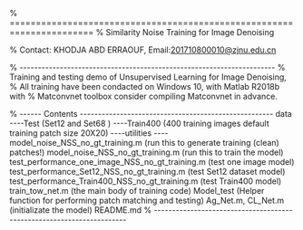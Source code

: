 
% ======================================================================
% Similarity Noise Training for Image Denoising

% Contact: KHODJA ABD ERRAOUF, Email:201710800010@zjnu.edu.cn

% ----------------------------------------------------------------------
% Training and testing demo of Unsupervised Learning for Image Denoising, 
% All training have been condacted on Windows 10, with Matlab R2018b with
% Matconvnet toolbox consider compiling Matconvnet in advance.


% ------ Contents -----------------------------------------------------
data
----Test (Set12 and Set68 )
----Train400 (400 training images default training patch size 20X20)
----utilities 
----model_noise_NSS_no_gt_training.m             (run this to generate training (clean) patches!)
model_noise_NSS_no_gt_training.m                 (run this to train the model) 
test_performance_one_image_NSS_no_gt_training.m  (test  one image model)
test_performance_Set12_NSS_no_gt_training.m      (test Set12 dataset model)
test_performance_Train400_NSS_no_gt_training.m   (test  Train400 model)
train_tow_net.m       (the main body of training code)
Model_test            (Helper function for performing patch matching and testing)
Ag_Net.m, CL_Net.m    (initializate the model)
README.md
% ----------------------------------------------------------------------

